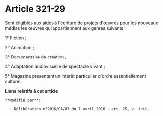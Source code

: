 # Article 321-29

Sont éligibles aux aides à l'écriture de projets d'œuvres pour les nouveaux médias les œuvres qui appartiennent aux genres
suivants :

1° Fiction ;

2° Animation ;

3° Documentaire de création ;

4° Adaptation audiovisuelle de spectacle vivant ;

5° Magazine présentant un intérêt particulier d'ordre essentiellement culturel.

**Liens relatifs à cet article**

	**Modifié par**:

	  - Délibération n°2016/CA/03 du 7 avril 2016 - art. 25, v. init.
